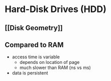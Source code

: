 # Hard-Disk Drives (HDD)
## [[Disk Geometry]]
## Compared to RAM
- access time is variable
	- depends on location of page
	- much slower than RAM (ns vs ms)
- data is persistent  